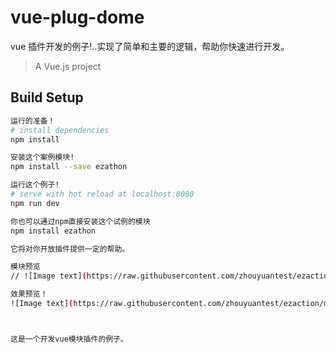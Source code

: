 # vue-plug-dome
vue 插件开发的例子!..实现了简单和主要的逻辑，帮助你快速进行开发。
> A Vue.js project

## Build Setup

``` bash
运行的准备！
# install dependencies
npm install

安装这个案例模块!
npm install --save ezathon

运行这个例子!
# serve with hot reload at localhost:8080
npm run dev

你也可以通过npm直接安装这个试例的模块
npm install ezathon

它将对你开放插件提供一定的帮助。

模块预览
// ![Image text](https://raw.githubusercontent.com/zhouyuantest/ezaction/master/src/assets/dome1.gif)

效果预览！ 
![Image text](https://raw.githubusercontent.com/zhouyuantest/ezaction/master/src/assets/dome2.gif)



这是一个开发vue模块插件的例子。
